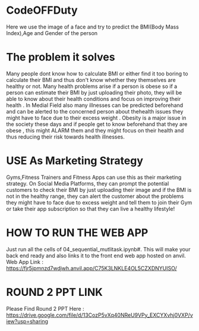 # CodeOFFDuty
Here we use the image of a face and try to predict the BMI(Body Mass Index),Age and Gender of the person
# The problem it solves
Many people dont know how to calculate BMI or either find it too boring to calculate their BMI and thus don't know whether they themselves are healthy or not. Many health problems arise if a person is obese so if a person can estimate their BMI by just uploading their photo, they will be able to know about their health conditions and focus on improving their health . In Medial Field also many illnesses can be predicted beforehand and can be alerted to the concerned person about thehealth issues they might have to face due to their excess weight . Obesity is a major issue in the society these days and if people get to know beforehand that they are obese , this might ALARM them and they might focus on their health  and thus reducing their risk towards health illnesses.

# USE As Marketing Strategy
Gyms,Fitness Trainers and Fitness Apps can use this as their marketing strategy. On Social Media Platforms, they can prompt the potential customers to check their BMI by just uploading their image and if the BMI is not in the healthy range, they can alert the customer about the problems they might have to face due to excess weight and tell them to join their Gym or take their app subscription so that they can live a healthy lifestyle!

# HOW TO RUN THE WEB APP
Just run all the cells of 04_sequential_mutlitask.ipynb#. This will make your back end ready and also links it to the front end web app hosted on anvil.
Web App Link : https://fjr5jpmnzd7wdjwh.anvil.app/C75K3LNKLE4OL5CZXDNYUISO/

# ROUND 2 PPT LINK
Please Find Round 2 PPT Here : https://drive.google.com/file/d/13CozP5vXq40NReU9VPy_EXCYXvhj0VXP/view?usp=sharing
